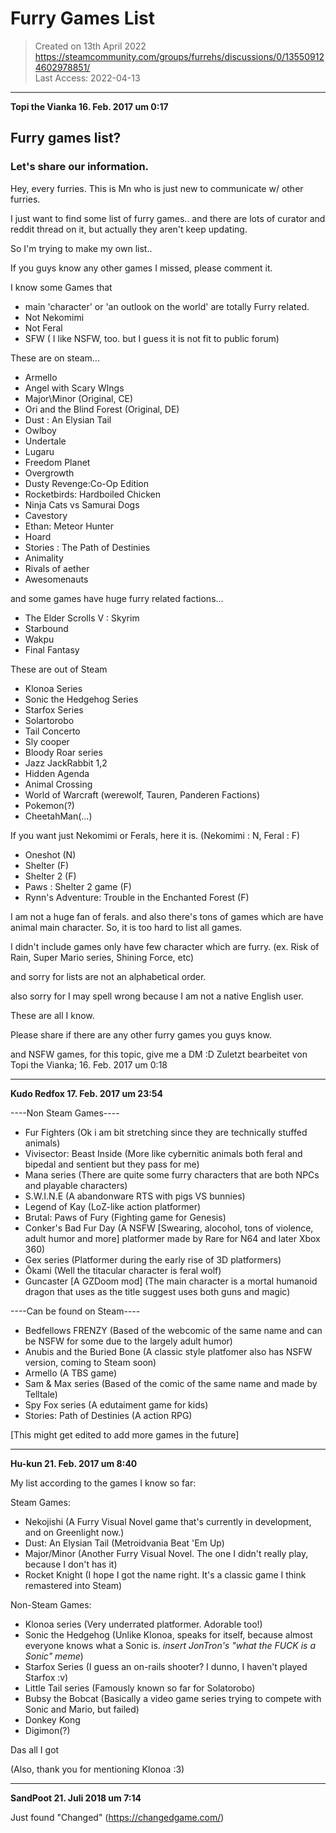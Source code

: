 # Furry Games List

> Created on 13th April 2022  
> https://steamcommunity.com/groups/furrehs/discussions/0/135509124602978851/  
> Last Access: 2022-04-13  

----

**Topi the Vianka 16. Feb. 2017 um 0:17**

## Furry games list?

### Let's share our information.

Hey, every furries. This is Mn who is just new to communicate w/ other furries.

I just want to find some list of furry games.. and there are lots of curator and reddit thread on it, but actually they aren't keep updating.

So I'm trying to make my own list..

If you guys know any other games I missed, please comment it.

I know some Games that

* main 'character' or 'an outlook on the world' are totally Furry related.
* Not Nekomimi
* Not Feral
* SFW ( I like NSFW, too. but I guess it is not fit to public forum)

These are on steam...

* Armello
* Angel with Scary WIngs
* Major\Minor (Original, CE)
* Ori and the Blind Forest (Original, DE)
* Dust : An Elysian Tail
* Owlboy
* Undertale
* Lugaru
* Freedom Planet
* Overgrowth
* Dusty Revenge:Co-Op Edition
* Rocketbirds: Hardboiled Chicken
* Ninja Cats vs Samurai Dogs
* Cavestory
* Ethan: Meteor Hunter
* Hoard
* Stories : The Path of Destinies
* Animality
* Rivals of aether
* Awesomenauts

and some games have huge furry related factions...

* The Elder Scrolls V : Skyrim
* Starbound
* Wakpu
* Final Fantasy

These are out of Steam

* Klonoa Series
* Sonic the Hedgehog Series
* Starfox Series
* Solartorobo
* Tail Concerto
* Sly cooper
* Bloody Roar series
* Jazz JackRabbit 1,2
* Hidden Agenda
* Animal Crossing
* World of Warcraft (werewolf, Tauren, Panderen Factions)
* Pokemon(?)
* CheetahMan(...)

If you want just Nekomimi or Ferals,
here it is. (Nekomimi : N, Feral : F)

* Oneshot (N)
* Shelter (F)
* Shelter 2 (F)
* Paws : Shelter 2 game (F)
* Rynn's Adventure: Trouble in the Enchanted Forest (F)

I am not a huge fan of ferals. and also there's tons of games which are have animal main character. So, it is too hard to list all games.

I didn't include games only have few character which are furry.
(ex. Risk of Rain, Super Mario series, Shining Force, etc)

and sorry for lists are not an alphabetical order.

also sorry for I may spell wrong because I am not a native English user.

These are all I know.

Please share if there are any other furry games you guys know.

and NSFW games, for this topic, give me a DM :D
Zuletzt bearbeitet von Topi the Vianka; 16. Feb. 2017 um 0:18

----

**Kudo Redfox 17. Feb. 2017 um 23:54** 

----Non Steam Games----

* Fur Fighters (Ok i am bit stretching since they are technically stuffed animals)
* Vivisector: Beast Inside (More like cybernitic animals both feral and bipedal and sentient but they pass for me)
* Mana series (There are quite some furry characters that are both NPCs and playable characters)
* S.W.I.N.E (A abandonware RTS with pigs VS bunnies)
* Legend of Kay (LoZ-like action platformer)
* Brutal: Paws of Fury (Fighting game for Genesis)
* Conker's Bad Fur Day (A NSFW [Swearing, alocohol, tons of violence, adult humor and more] platformer made by Rare for N64 and later Xbox 360)
* Gex series (Platformer during the early rise of 3D platformers)
* Ōkami (Well the titacular character is feral wolf)
* Guncaster [A GZDoom mod] (The main character is a mortal humanoid dragon that uses as the title suggest uses both guns and magic)

----Can be found on Steam----

* Bedfellows FRENZY (Based of the webcomic of the same name and can be NSFW for some due to the largely adult humor)
* Anubis and the Buried Bone (A classic style platfomer also has NSFW version, coming to Steam soon)
* Armello (A TBS game)
* Sam & Max series (Based of the comic of the same name and made by Telltale)
* Spy Fox series (A edutaiment game for kids)
* Stories: Path of Destinies (A action RPG)

[This might get edited to add more games in the future]

----

**Hu-kun 21. Feb. 2017 um 8:40**

My list according to the games I know so far:

Steam Games:
* Nekojishi (A Furry Visual Novel game that's currently in development, and on Greenlight now.)
* Dust: An Elysian Tail (Metroidvania Beat 'Em Up)
* Major/Minor (Another Furry Visual Novel. The one I didn't really play, because I don't has it)
* Rocket Knight (I hope I got the name right. It's a classic game I think remastered into Steam)

Non-Steam Games:
* Klonoa series (Very underrated platformer. Adorable too!)
* Sonic the Hedgehog (Unlike Klonoa, speaks for itself, because almost everyone knows what a Sonic is. *insert JonTron's "what the FUCK is a Sonic" meme*)
* Starfox Series (I guess an on-rails shooter? I dunno, I haven't played Starfox :v)
* Little Tail series (Famously known so far for Solatorobo)
* Bubsy the Bobcat (Basically a video game series trying to compete with Sonic and Mario, but failed)
* Donkey Kong
* Digimon(?)

Das all I got

(Also, thank you for mentioning Klonoa :3)

----

**SandPoot 21. Juli 2018 um 7:14**

Just found "Changed" (https://changedgame.com/)
